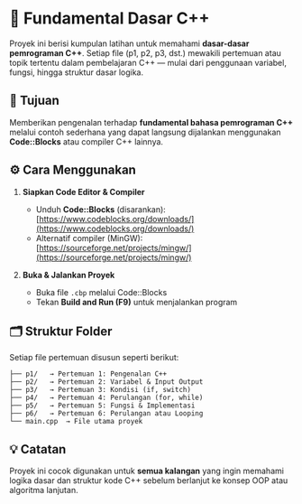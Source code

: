 # 📘 Fundamental Dasar C++

Proyek ini berisi kumpulan latihan untuk memahami **dasar-dasar pemrograman C++**. Setiap file (p1, p2, p3, dst.) mewakili pertemuan atau topik tertentu dalam pembelajaran C++ — mulai dari penggunaan variabel, fungsi, hingga struktur dasar logika.

## 🧠 Tujuan
Memberikan pengenalan terhadap **fundamental bahasa pemrograman C++** melalui contoh sederhana yang dapat langsung dijalankan menggunakan **Code::Blocks** atau compiler C++ lainnya.

## ⚙️ Cara Menggunakan

1. **Siapkan Code Editor & Compiler**
   - Unduh **Code::Blocks** (disarankan): [https://www.codeblocks.org/downloads/](https://www.codeblocks.org/downloads/)
   - Alternatif compiler (MinGW): [https://sourceforge.net/projects/mingw/](https://sourceforge.net/projects/mingw/)

2. **Buka & Jalankan Proyek**
   - Buka file `.cbp` melalui Code::Blocks
   - Tekan **Build and Run (F9)** untuk menjalankan program

## 🗂️ Struktur Folder
Setiap file pertemuan disusun seperti berikut:
```
├── p1/   → Pertemuan 1: Pengenalan C++
├── p2/   → Pertemuan 2: Variabel & Input Output
├── p3/   → Pertemuan 3: Kondisi (if, switch)
├── p4/   → Pertemuan 4: Perulangan (for, while)
├── p5/   → Pertemuan 5: Fungsi & Implementasi
├── p6/   → Pertemuan 6: Perulangan atau Looping
└── main.cpp  → File utama proyek
```

## 💡 Catatan
Proyek ini cocok digunakan untuk **semua kalangan** yang ingin memahami logika dasar dan struktur kode C++ sebelum berlanjut ke konsep OOP atau algoritma lanjutan.
